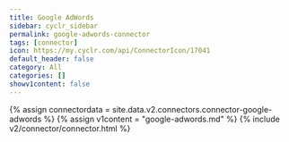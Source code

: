 ```yaml
---
title: Google AdWords
sidebar: cyclr_sidebar
permalink: google-adwords-connector
tags: [connector]
icon: https://my.cyclr.com/api/ConnectorIcon/17041
default_header: false
category: All
categories: []
showv1content: false
---
```

{% assign connectordata = site.data.v2.connectors.connector-google-adwords %}
{% assign v1content = "google-adwords.md" %}
{% include v2/connector/connector.html %}	